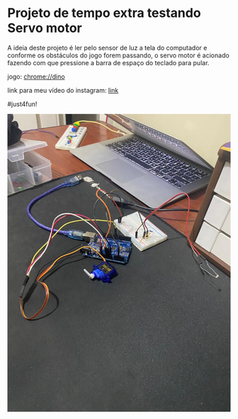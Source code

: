 # Projeto de tempo extra testando Servo motor

A ideia deste projeto é ler pelo sensor de luz a tela do computador e conforme os obstáculos do jogo forem passando, o servo motor é acionado fazendo com que pressione a barra de espaço do teclado para pular.

jogo: [chrome://dino](chrome://dino)

link para meu vídeo do instagram: [link](https://www.instagram.com/p/COTqjLTDLNG/?igshid=pscd2yh0jyld)

#just4fun!



![](img/arduino.jpeg)